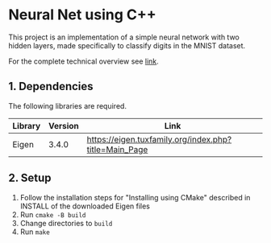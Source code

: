 # Neural Net using C++

This project is an implementation of a simple neural network with two hidden layers, made specifically to classify digits in the MNIST dataset.

For the complete technical overview see [link](https://github.com/Keith-Dao/Neural-Net-From-Scratch/blob/main/README.md).

## 1. Dependencies

The following libraries are required.

| Library | Version | Link                                                  |
| ------- | ------- | ----------------------------------------------------- |
| Eigen   | 3.4.0   | https://eigen.tuxfamily.org/index.php?title=Main_Page |

## 2. Setup

1. Follow the installation steps for "Installing using CMake" described in INSTALL of the downloaded Eigen files
2. Run `cmake -B build`
3. Change directories to `build`
4. Run `make`
